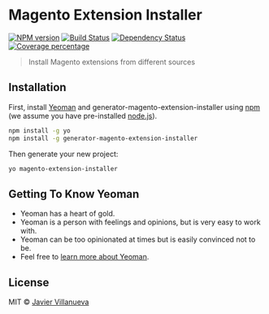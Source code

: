# Magento Extension Installer
[![NPM version][npm-image]][npm-url] [![Build Status][travis-image]][travis-url] [![Dependency Status][daviddm-image]][daviddm-url] [![Coverage percentage][coveralls-image]][coveralls-url]
> Install Magento extensions from different sources

## Installation

First, install [Yeoman](http://yeoman.io) and generator-magento-extension-installer using [npm](https://www.npmjs.com/) (we assume you have pre-installed [node.js](https://nodejs.org/)).

```bash
npm install -g yo
npm install -g generator-magento-extension-installer
```

Then generate your new project:

```bash
yo magento-extension-installer
```

## Getting To Know Yeoman

 * Yeoman has a heart of gold.
 * Yeoman is a person with feelings and opinions, but is very easy to work with.
 * Yeoman can be too opinionated at times but is easily convinced not to be.
 * Feel free to [learn more about Yeoman](http://yeoman.io/).

## License

MIT © [Javier Villanueva](http://jahvi.com/)

[npm-image]: https://badge.fury.io/js/generator-magento-extension-installer.svg
[npm-url]: https://npmjs.org/package/generator-magento-extension-installer
[travis-image]: https://travis-ci.org/jahvi/generator-magento-extension-installer.svg?branch=master
[travis-url]: https://travis-ci.org/jahvi/generator-magento-extension-installer
[daviddm-image]: https://david-dm.org/jahvi/generator-magento-extension-installer.svg?theme=shields.io
[daviddm-url]: https://david-dm.org/jahvi/generator-magento-extension-installer
[coveralls-image]: https://coveralls.io/repos/jahvi/generator-magento-extension-installer/badge.svg
[coveralls-url]: https://coveralls.io/r/jahvi/generator-magento-extension-installer
